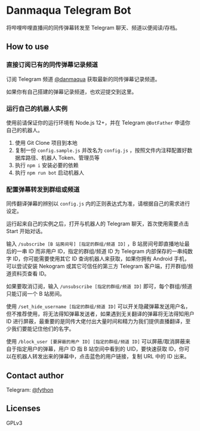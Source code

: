 Danmaqua Telegram Bot
======

将哔哩哔哩直播间的同传弹幕转发至 Telegram 聊天、频道以便阅读/存档。

## How to use

### 直接订阅已有的同传弹幕记录频道

订阅 Telegram 频道 [@danmaqua](https://t.me/danmaqua) 获取最新的同传弹幕记录频道。

如果你有自己搭建的弹幕记录频道，也欢迎提交到这里。

### 运行自己的机器人实例

使用前请保证你的运行环境有 Node.js 12+，并在 Telegram `@BotFather` 申请你自己的机器人。

1. 使用 Git Clone 项目到本地
2. 复制一份 `config.sample.js` 并改名为 `config.js` ，按照文件内注释配置好数据库路径、机器人 Token、管理员等
3. 执行 `npm i` 安装必要的依赖
4. 执行 `npm run bot` 启动机器人

### 配置弹幕转发到群组或频道

同传翻译弹幕的辨别以 `config.js` 内的正则表达式为准，请根据自己的需求进行设定。

运行起来自己的实例之后，打开与机器人的 Telegram 聊天，首次使用需要点击 Start 开始对话。

输入 `/subscribe [B 站房间号] [指定的群组/频道 ID]` ，B 站房间号即直播地址最后的一串 ID 而非用户 ID，指定的群组/频道 ID 为 Telegram 内部保存的一串纯数字 ID，你可能需要使用其它 ID 查询机器人来获取，如果你拥有 Android 手机，可以尝试安装 Nekogram 或其它可信任的第三方 Telegram 客户端，打开群组/频道资料页查看 ID。

如果要取消订阅，输入 `/unsubscribe [指定的群组/频道 ID]` 即可，每个群组/频道只能订阅一个 B 站房间。

使用 `/set_hide_username [指定的群组/频道 ID]` 可以开关隐藏弹幕发送用户名，但不推荐使用，将无法得知弹幕发送者，如果遇到无关翻译的弹幕将无法得知用户 ID 进行屏蔽，最重要的是同传大佬付出大量时间和精力为我们提供直播翻译，至少我们要能记住他们的名字。

使用 `/block_user [要屏蔽的用户 ID] [指定的群组/频道 ID]` 可以屏蔽/取消屏蔽来自于指定用户的弹幕，用户 ID 指 B 站空间中看到的 UID，要快速获取 ID，你可以在机器人转发出来的弹幕中，点击蓝色的用户链接，复制 URL 中的 ID 出来。

## Contact author

Telegram: [@fython](https://t.me/fython)

## Licenses

GPLv3
